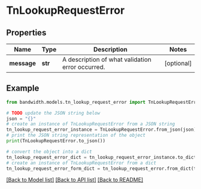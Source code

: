 # TnLookupRequestError


## Properties

Name | Type | Description | Notes
------------ | ------------- | ------------- | -------------
**message** | **str** | A description of what validation error occurred. | [optional] 

## Example

```python
from bandwidth.models.tn_lookup_request_error import TnLookupRequestError

# TODO update the JSON string below
json = "{}"
# create an instance of TnLookupRequestError from a JSON string
tn_lookup_request_error_instance = TnLookupRequestError.from_json(json)
# print the JSON string representation of the object
print(TnLookupRequestError.to_json())

# convert the object into a dict
tn_lookup_request_error_dict = tn_lookup_request_error_instance.to_dict()
# create an instance of TnLookupRequestError from a dict
tn_lookup_request_error_form_dict = tn_lookup_request_error.from_dict(tn_lookup_request_error_dict)
```
[[Back to Model list]](../README.md#documentation-for-models) [[Back to API list]](../README.md#documentation-for-api-endpoints) [[Back to README]](../README.md)


